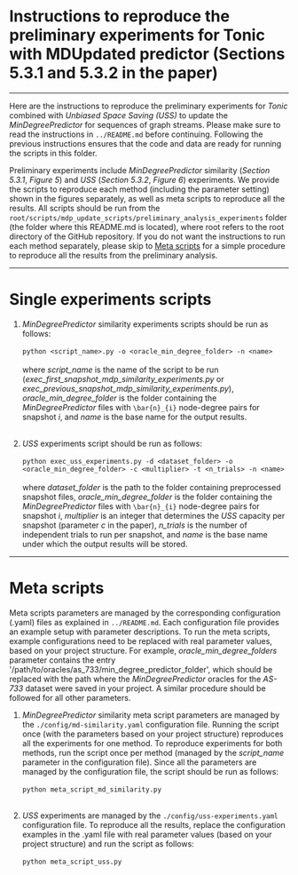 # Instructions to reproduce the preliminary experiments for Tonic with MDUpdated predictor (Sections 5.3.1 and 5.3.2 in the paper)

---

Here are the instructions to reproduce the preliminary experiments for *Tonic* combined with *Unbiased Space Saving (USS)* to update the *MinDegreePredictor* for sequences of graph streams. Please make sure to read the instructions in `../README.md` before continuing. Following the previous instructions ensures that the code and data are ready for running the scripts in this folder.

Preliminary experiments include *MinDegreePredictor* similarity (*Section 5.3.1*, *Figure 5*) and *USS* (*Section 5.3.2*, *Figure 6*) experiments. We provide the scripts to reproduce each method (including the parameter setting) shown in the figures separately, as well as meta scripts to reproduce all the results. All scripts should be run from the `root/scripts/mdp_update_scripts/preliminary_analysis_experiments` folder (the folder where this README.md is located), where root refers to the root directory of the GitHub repository. If you do not want the instructions to run each method separately, please skip to [Meta scripts](#meta-scripts) for a simple procedure to reproduce all the results from the preliminary analysis.

---

# Single experiments scripts

1. *MinDegreePredictor* similarity experiments scripts should be run as follows:
   <br><br>
   `python <script_name>.py -o <oracle_min_degree_folder> -n <name>`
   <br><br>
   where *script_name* is the name of the script to be run (*exec_first_snapshot_mdp_similarity_experiments.py* or *exec_previous_snapshot_mdp_similarity_experiments.py*), *oracle_min_degree_folder* is the folder containing the *MinDegreePredictor* files with `\bar{n}_{i}` node-degree pairs for snapshot *i*, and *name* is the base name for the output results.
   <br><br>

2. *USS* experiments script should be run as follows:
   <br><br>
   `python exec_uss_experiments.py -d <dataset_folder> -o <oracle_min_degree_folder> -c <multiplier> -t <n_trials> -n <name>`
   <br><br>
   where *dataset_folder* is the path to the folder containing preprocessed snapshot files, *oracle_min_degree_folder* is the folder containing the *MinDegreePredictor* files with `\bar{n}_{i}` node-degree pairs for snapshot *i*, *multiplier* is an integer that determines the *USS* capacity per snapshot (parameter *c* in the paper), *n_trials* is the number of independent trials to run per snapshot, and *name* is the base name under which the output results will be stored.

---

# Meta scripts

Meta scripts parameters are managed by the corresponding configuration (.yaml) files as explained in `../README.md`. Each configuration file provides an example setup with parameter descriptions. To run the meta scripts, example configurations need to be replaced with real parameter values, based on your project structure. For example, *oracle_min_degree_folders* parameter contains the entry '/path/to/oracles/as_733/min_degree_predictor_folder', which should be replaced with the path where the *MinDegreePredictor* oracles for the *AS-733* dataset were saved in your project. A similar procedure should be followed for all other parameters.

1. *MinDegreePredictor* similarity meta script parameters are managed by the `./config/md-similarity.yaml` configuration file. Running the script once (with the parameters based on your project structure) reproduces all the experiments for one method. To reproduce experiments for both methods, run the script once per method (managed by the *script_name* parameter in the configuration file). Since all the parameters are managed by the configuration file, the script should be run as follows:
   <br><br>
   `python meta_script_md_similarity.py`
   <br><br>
   
2. *USS* experiments are managed by the `./config/uss-experiments.yaml `configuration file. To reproduce all the results, replace the configuration examples in the .yaml file with real parameter values (based on your project structure) and run the script as follows:
   <br><br>
   `python meta_script_uss.py`
   <br><br>

